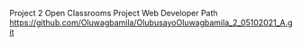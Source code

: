 Project 2
Open Classrooms Project
Web Developer Path
https://github.com/Oluwagbamila/OlubusayoOluwagbamila_2_05102021_A.git
